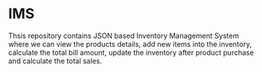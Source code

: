 # IMS
Thsis repository contains JSON based Inventory Management System  where we can view the products details, add new items into the inventory, calculate the total bill amount, update the inventory after product purchase and calculate the total sales.
